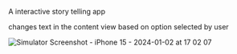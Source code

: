 A interactive story telling app 

changes text in the content view based on option selected by user 

![Simulator Screenshot - iPhone 15 - 2024-01-02 at 17 02 07](https://github.com/Gokul1503A/Story-Line/assets/154863043/3e8acfad-4af2-4ddb-be18-83745fe86f26)
